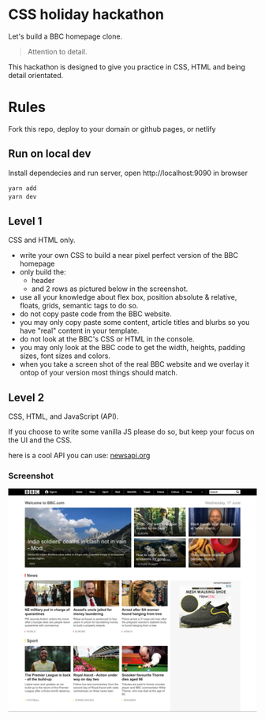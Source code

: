 # CSS holiday hackathon

Let's build a BBC homepage clone.

> Attention to detail.

This hackathon is designed to give you practice in CSS, HTML and being detail orientated.

# Rules

Fork this repo, deploy to your domain or github pages, or netlify

## Run on local dev

Install dependecies and run server, open http://localhost:9090 in browser

```bash
yarn add
yarn dev
```

## Level 1

CSS and HTML only.

- write your own CSS to build a near pixel perfect version of the BBC homepage
- only build the:
  - header
  - and 2 rows as pictured below in the screenshot.
- use all your knowledge about flex box, position absolute & relative, floats, grids, semantic tags to do so.
- do not copy paste code from the BBC website.
- you may only copy paste some content, article titles and blurbs so you have "real" content in your template.
- do not look at the BBC's CSS or HTML in the console.
- you may only look at the BBC code to get the width, heights, padding sizes, font sizes and colors.
- when you take a screen shot of the real BBC website and we overlay it ontop of your version most things should match.

## Level 2

CSS, HTML, and JavaScript (API).

If you choose to write some vanilla JS please do so, but keep your focus on the UI and the CSS.

here is a cool API you can use: [newsapi.org](https://newsapi.org)

### Screenshot

![bbc](./img/css-hackathon.jpg)

